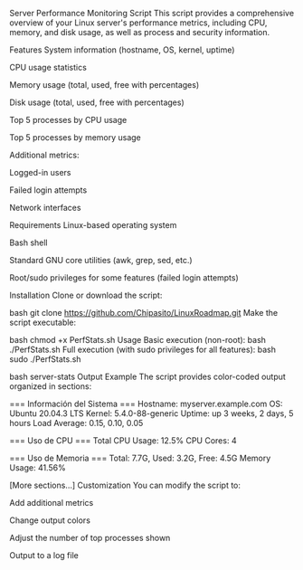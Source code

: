 Server Performance Monitoring Script
This script provides a comprehensive overview of your Linux server's performance metrics, including CPU, memory, and disk usage, as well as process and security information.

Features
System information (hostname, OS, kernel, uptime)

CPU usage statistics

Memory usage (total, used, free with percentages)

Disk usage (total, used, free with percentages)

Top 5 processes by CPU usage

Top 5 processes by memory usage

Additional metrics:

Logged-in users

Failed login attempts

Network interfaces

Requirements
Linux-based operating system

Bash shell

Standard GNU core utilities (awk, grep, sed, etc.)

Root/sudo privileges for some features (failed login attempts)

Installation
Clone or download the script:

bash
git clone https://github.com/Chipasito/LinuxRoadmap.git
Make the script executable:

bash
chmod +x PerfStats.sh
Usage
Basic execution (non-root):
bash
./PerfStats.sh
Full execution (with sudo privileges for all features):
bash
sudo ./PerfStats.sh

bash
server-stats
Output Example
The script provides color-coded output organized in sections:

=== Información del Sistema ===
Hostname: myserver.example.com
OS: Ubuntu 20.04.3 LTS
Kernel: 5.4.0-88-generic
Uptime: up 3 weeks, 2 days, 5 hours
Load Average: 0.15, 0.10, 0.05

=== Uso de CPU ===
Total CPU Usage: 12.5%
CPU Cores: 4

=== Uso de Memoria ===
Total: 7.7G, Used: 3.2G, Free: 4.5G
Memory Usage: 41.56%

[More sections...]
Customization
You can modify the script to:

Add additional metrics

Change output colors

Adjust the number of top processes shown

Output to a log file

